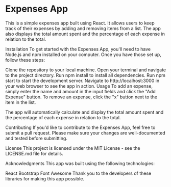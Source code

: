 <h1>Expenses App</h1>
<p>This is a simple expenses app built using React. It allows users to keep track of their expenses by adding and removing items from a list. The app also displays the total amount spent and the percentage of each expense in relation to the total.

Installation
To get started with the Expenses App, you'll need to have Node.js and npm installed on your computer. Once you have those set up, follow these steps:

Clone the repository to your local machine.
Open your terminal and navigate to the project directory.
Run npm install to install all dependencies.
Run npm start to start the development server.
Navigate to http://localhost:3000 in your web browser to see the app in action.
Usage
To add an expense, simply enter the name and amount in the input fields and click the "Add Expense" button. To remove an expense, click the "x" button next to the item in the list.

The app will automatically calculate and display the total amount spent and the percentage of each expense in relation to the total.

Contributing
If you'd like to contribute to the Expenses App, feel free to submit a pull request. Please make sure your changes are well-documented and tested before submitting.

License
This project is licensed under the MIT License - see the LICENSE.md file for details.

Acknowledgments
This app was built using the following technologies:

React
Bootstrap
Font Awesome
Thank you to the developers of these libraries for making this app possible.
  </P>
